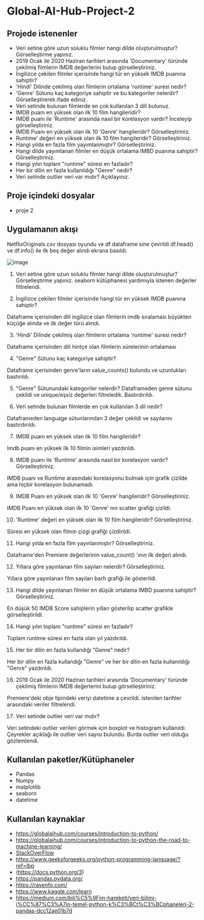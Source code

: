 # Global-AI-Hub-Project-2

 
## Projede istenenler

* Veri setine göre uzun soluklu filmler hangi dilde oluşturulmuştur? Görselleştirme yapınız.
* 2019 Ocak ile 2020 Haziran tarihleri arasında 'Documentary' türünde çekilmiş filmlerin IMDB değerlerini bulup görselleştiriniz.
* İngilizce çekilen filmler içerisinde hangi tür en yüksek IMDB puanına sahiptir?
* 'Hindi' Dilinde çekilmiş olan filmlerin ortalama 'runtime' suresi nedir?
* 'Genre' Sütunu kaç kategoriye sahiptir ve bu kategoriler nelerdir? Görselleştirerek ifade ediniz.
* Veri setinde bulunan filmlerde en çok kullanılan 3 dili bulunuz.
* IMDB puanı en yüksek olan ilk 10 film hangileridir?
* IMDB puanı ile 'Runtime' arasında nasıl bir korelasyon vardır? İnceleyip görselleştiriniz.
* IMDB Puanı en yüksek olan ilk 10 'Genre' hangileridir? Görselleştiriniz.
* Runtime' değeri en yüksek olan ilk 10 film hangileridir? Görselleştiriniz.
* Hangi yılda en fazla film yayımlanmıştır? Görselleştiriniz.
* Hangi dilde yayımlanan filmler en düşük ortalama IMBD puanına sahiptir? Görselleştiriniz.
* Hangi yılın toplam "runtime" süresi en fazladır?
* Her bir dilin en fazla kullanıldığı "Genre" nedir?
* Veri setinde outlier veri var mıdır? Açıklayınız.


## Proje içindeki dosyalar
* proje 2




##  Uygulamanın akışı

NetflixOriginals.csv dosyası oyundu ve df dataframe sine çevrildi
df.head() ve df.info() ile ilk beş değer alındı ekrana basıldı.

![image](https://user-images.githubusercontent.com/93267352/180611136-ee119733-96a5-4efe-95b5-e8ca95180bee.png)

1. Veri setine göre uzun soluklu filmler hangi dilde oluşturulmuştur? Görselleştirme yapınız.
seaborn kütüphanesi yardımıyla istenen değerler filtrelendi.

2. İngilizce çekilen filmler içerisinde hangi tür en yüksek IMDB puanına sahiptir?

Dataframe içerisinden dili ingilizce olan filmlerin imdb sıralaması büyükten küçüğe alında ve ilk değer türü alındı.

3. 'Hindi' Dilinde çekilmiş olan filmlerin ortalama 'runtime' suresi nedir?

Dataframe içerisinden dili hintçe olan filmlerin sürelerinin ortalaması

4. "Genre" Sütunu kaç kategoriye sahiptir?

Dataframe içerisinden genre'ların value_counts() bulundu ve uzunlukları bastırıldı.

5. "Genre" Sütunundaki kategoriler nelerdir?
Dataframeden genre sütunu çekildi ve unique/eşsiz değerleri filtreledik.
Bastırdırıldı.

6. Veri setinde bulunan filmlerde en çok kullanılan 3 dil nedir?

Dataframeden language sütunlarından  3 değer çekildi ve sayılarını
bastırdırıldı.

7. IMDB puanı en yüksek olan ilk 10 film hangileridir?

Imdb puanı en yüksek ilk 10 filmin isimleri yazdırıldı.

8. IMDB puanı ile 'Runtime' arasında nasıl bir korelasyon vardır? Görselleştiriniz.

IMDB puanı ve Runtime arasındaki korelasyonu bulmak için grafik çizilde ama hiçbir korelasyon bulunamadı.

9. IMDB Puanı en yüksek olan ilk 10 'Genre' hangileridir? Görselleştiriniz.

IMDB Puanı en yüksek olan ilk 10 'Genre' nın scatter grafiği çizildi.

10. 'Runtime' değeri en yüksek olan ilk 10 film hangileridir? Görselleştiriniz.

Süresi en yüksek olan filmin çizgi grafiği çizdirildi.

11. Hangi yılda en fazla film yayınlanmıştır? Görselleştiriniz.

Dataframe'den Premiere değerlerinin value_count() 'ının ilk değeri alındı.

12. Yıllara göre yayınlanan film sayıları nelerdir? Görselleştiriniz.

Yıllara göre yayınlanan film sayıları barh grafiği ile gösterildi.

13. Hangi dilde yayınlanan filmler en düşük ortalama IMBD puanına sahiptir? Görselleştiriniz.

En düşük 50 IMDB Score sahiplerin yılları gösterilip scatter grafikle görselleştirildi.

14. Hangi yılın toplam "runtime" süresi en fazladır?

Toplam runtime süresi en fazla olan yıl yazdırıldı.

15. Her bir dilin en fazla kullandığı "Genre" nedir?

Her bir dilin en fazla kullandığı "Genre" ve her bir dilin en fazla kullanıldığı "Genre" yazdırıldı.

16. 2019 Ocak ile 2020 Haziran tarihleri arasında 'Documentary' türünde çekilmiş filmlerin IMDB değerlerini bulup görselleştiriniz.

Premiere'deki obje tipindeki veriyi datetime a çevrildi.
istenilen tarihler arasındaki veriler filtrelendi.

17. Veri setinde outlier veri var mıdır?

Veri setindeki outlier verileri görmek için boxplot ve histogram kullanıldı.
Çeyrekler açıklağı ile outlier veri sayısı bulundu.
Burda outlier veri olduğu gözlemlendi.

## Kullanılan paketler/Kütüphaneler

* Pandas
* Numpy 
* matplotlib
* seaborn 
* datetime

## Kullanılan kaynaklar
* https://globalaihub.com/courses/introduction-to-python/
* https://globalaihub.com/courses/introduction-to-python-the-road-to-machine-learning/
* [StackOverFlow](https://stackoverflow.com/)
* https://www.geeksforgeeks.org/python-programming-language/?ref=lbp
* (https://docs.python.org/3)
* https://pandas.pydata.org/
* https://ravenfo.com/
* https://www.kaggle.com/learn
* https://medium.com/bili%C5%9Fim-hareketi/veri-bilimi-i%CC%87%C3%A7in-temel-python-k%C3%BCt%C3%BCphaneleri-2-pandas-dcc12ae01b7d




